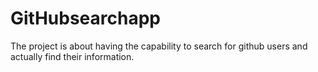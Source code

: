 # GitHubsearchapp
The project is about having the capability to search for github users and actually find their information.
